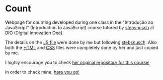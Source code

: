 # Count
 Webpage for counting developed during one class in the "Introdução ao JavaScript" (Introduction to JavaScript) course tutored by [stebsnusch](https://github.com/stebsnusch) at DIO (Digital Innovation One).

 The details on the [JS file](https://github.com/o-Patrick/count/blob/main/assets/js/scripts.js) were done by me but following [stebsnusch](https://github.com/stebsnusch). Also both the [HTML](https://github.com/stebsnusch/basecamp-javascript/blob/main/introducao-ao-javascript/contador/index.html) and [CSS](https://github.com/stebsnusch/basecamp-javascript/blob/main/introducao-ao-javascript/contador/assets/styles.css) files were completely done by her and just copied by me.
 
 I highly encourage you to check [her original repository for this course!](https://github.com/stebsnusch/basecamp-javascript/tree/main/introducao-ao-javascript)

 In order to check mine, [here you go!](https://o-patrick.github.io/count)